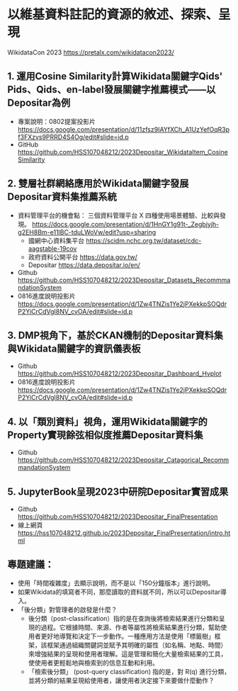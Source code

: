 # 以維基資料註記的資源的敘述、探索、呈現
WikidataCon 2023 https://pretalx.com/wikidatacon2023/

## 1. 運用Cosine Similarity計算Wikidata關鍵字Qids' Pids、Qids、en-label發展關鍵字推薦模式——以Depositar為例
* 專案說明：0802提案投影片 https://docs.google.com/presentation/d/11zfsz9IAYfXCh_A1UzYefOqR3pf3FXzvs9PRRD4S4Og/edit#slide=id.p
* GitHub https://github.com/HSS107048212/2023Depositar_WikidataItem_CosineSimilarity

## 2. 雙層社群網絡應用於Wikidata關鍵字發展Depositar資料集推薦系統
* 資料管理平台的機會點： 三個資料管理平台 X 四種使用場景體驗、比較與發現。 https://docs.google.com/presentation/d/1HnGY1g91t-_Zegbjyjh-g2EH8Bm-e11lBC-tduLWoVw/edit?usp=sharing
    * 國網中心資料集平台 https://scidm.nchc.org.tw/dataset/cdc-aagstable-19cov
    * 政府資料公開平台 https://data.gov.tw/
    * Depositar https://data.depositar.io/en/
* Github https://github.com/HSS107048212/2023Depositar_Datasets_RecommmandationSystem
* 0816進度說明投影片 https://docs.google.com/presentation/d/1Zw4TNZis1Ye2jPXekkpSOQdrP2YiCrCdVgI8NV_cvOA/edit#slide=id.p

## 3. DMP視角下，基於CKAN機制的Depositar資料集與Wikidata關鍵字的資訊儀表板
* Github https://github.com/HSS107048212/2023Depositar_Dashboard_Hvplot
* 0816進度說明投影片 https://docs.google.com/presentation/d/1Zw4TNZis1Ye2jPXekkpSOQdrP2YiCrCdVgI8NV_cvOA/edit#slide=id.p

## 4. 以「類別資料」視角，運用Wikidata關鍵字的Property實現餘弦相似度推薦Depositar資料集
* Github https://github.com/HSS107048212/2023Depositar_Catagorical_RecommmandationSystem

## 5. JupyterBook呈現2023中研院Depositar實習成果
* Github https://github.com/HSS107048212/2023Depositar_FinalPresentation
* 線上網頁 https://hss107048212.github.io/2023Depositar_FinalPresentation/intro.html

## 專題建議：
* 使用「時間複雜度」去顯示說明，而不是以「150分鐘版本」進行說明。
* 如果Wikidata的填寫者不同，那麼讀取的資料就不同，所以可以Depositar導入。
* 「後分類」對管理者的啟發是什麼？
    * 後分類（post-classification）指的是在查詢後將檢索結果進行分類和呈現的過程。它根據時間、來源、作者等屬性將檢索結果進行分類，幫助使用者更好地導覽和決定下一步動作。一種應用方法是使用「標籤樹」框架，該框架通過組織關鍵詞並賦予其明確的屬性（如名稱、地點、時間）來增強結果的呈現和使用者理解。這是管理和簡化大量檢索結果的工具，使使用者更輕鬆地與檢索到的信息互動和利用。
    * 「檢索後分類」 (post-query classification) 指的是，對 R(q) 進行分類，並將分類的結果呈現給使用者，讓使用者決定接下來要做什麼動作？